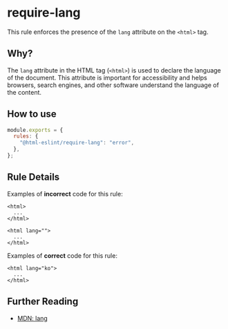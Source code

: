 # require-lang

This rule enforces the presence of the `lang` attribute on the `<html>` tag.

## Why?

The `lang` attribute in the HTML tag (`<html>`) is used to declare the language of the document.
This attribute is important for accessibility and helps browsers, search engines, and other software understand the language of the content.

## How to use

```js,.eslintrc.js
module.exports = {
  rules: {
    "@html-eslint/require-lang": "error",
  },
};
```

## Rule Details

Examples of **incorrect** code for this rule:

```html,incorrect
<html>
  ...
</html>

<html lang="">
  ...
</html>
```

Examples of **correct** code for this rule:

```html,correct
<html lang="ko">
  ...
</html>
```

## Further Reading

- [MDN: lang](https://developer.mozilla.org/ko/docs/Web/HTML/Global_attributes/lang)
